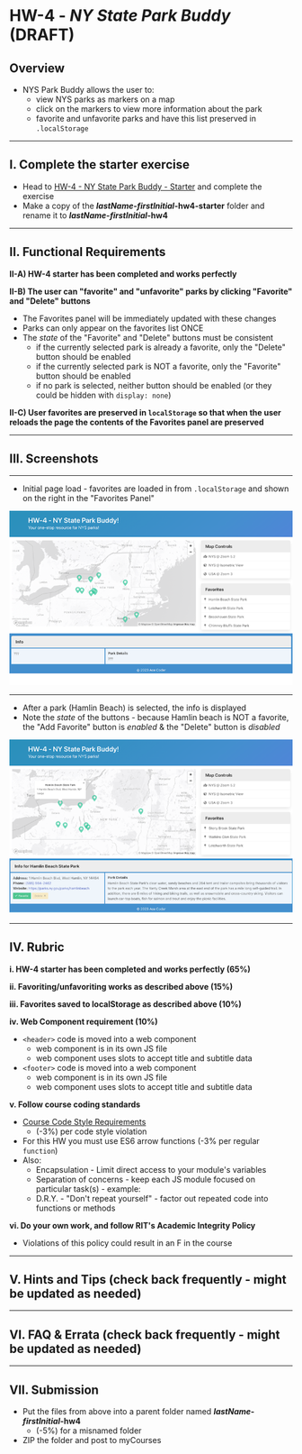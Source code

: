 # HW-4 - *NY State Park Buddy* (DRAFT)


## Overview
- NYS Park Buddy allows the user to:
  - view NYS parks as markers on a map
  - click on the markers to view more information about the park
  - favorite and unfavorite parks and have this list preserved in `.localStorage`

<hr>

## I. Complete the starter exercise

- Head to [HW-4 - NY State Park Buddy - Starter](hw-4-starter.md) and complete the exercise
- Make a copy of the ***lastName*-*firstInitial*-hw4-starter** folder and rename it to ***lastName*-*firstInitial*-hw4**

<hr>

## II. Functional Requirements

  **II-A) HW-4 starter has been completed and works perfectly**

  **II-B) The user can "favorite" and "unfavorite" parks by clicking "Favorite" and "Delete" buttons**
  
  - The Favorites panel will be immediately updated with these changes
  - Parks can only appear on the favorites list ONCE
  - The *state* of the "Favorite" and "Delete" buttons must be consistent
    - if the currently selected park is already a favorite, only the "Delete" button should be enabled
    - if the currently selected park is NOT a favorite, only the "Favorite" button should be enabled
    - if no park is selected, neither button should be enabled (or they could be hidden with `display: none`)

  **II-C) User favorites are preserved in `localStorage` so that when the user reloads the page the contents of the Favorites panel are preserved**

<hr>

## III. Screenshots

<hr>

- Initial page load - favorites are loaded in from `.localStorage` and shown on the right in the "Favorites Panel"

![screenshot](_images/HW-4W.png)

<hr>

- After a park (Hamlin Beach) is selected, the info is displayed
- Note the *state* of the buttons - because Hamlin beach is NOT a favorite, the "Add Favorite" button is *enabled* & the "Delete" button is *disabled*

![screenshot](_images/HW-4V.png)

<hr>


## IV. Rubric

**i. HW-4 starter has been completed and works perfectly (65%)**

**ii. Favoriting/unfavoriting works as described above (15%)**

**iii. Favorites saved to localStorage as described above (10%)**

**iv. Web Component requirement (10%)**

- `<header>` code is moved into a web component
  - web component is in its own JS file
  - web component uses slots to accept title and subtitle data
- `<footer>` code is moved into a web component
  - web component is in its own JS file
  - web component uses slots to accept title and subtitle data


**v. Follow course coding standards**
  - [Course Code Style Requirements](../notes/code-style-required-330.md)
    - (-3%) per code style violation
  - For this HW you must use ES6 arrow functions (-3% per regular `function`)
  - Also:
    - Encapsulation - Limit direct access to your module's variables
    - Separation of concerns - keep each JS module focused on particular task(s) - example:
    - D.R.Y. - "Don't repeat yourself" - factor out repeated code into functions or methods

**vi. Do your own work, and follow RIT's Academic Integrity Policy**
  - Violations of this policy could result in an F in the course

<hr>

## V. Hints and Tips (check back frequently - might be updated as needed)

<hr>

## VI. FAQ & Errata (check back frequently - might be updated as needed)

<hr>

## VII. Submission

- Put the files from above into a parent folder named ***lastName*-*firstInitial*-hw4**
  - (-5%) for a misnamed folder
- ZIP the folder and post to myCourses
